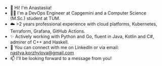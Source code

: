 - 👋 Hi! I'm Anastasiia! 
- 👩‍💻 I'm a DevOps Engineer at Capgemini and a Computer Science (M.Sc.) student at TUM.
- ☁️ >2 years professional experience with cloud platforms, Kubernetes, Terraform, Grafana, GitHub Actions.
- ✨ Actively working with Python and Go, fluent in Java, Kotlin and C#, admirer of C++ and Haskell.
- 🔗 You can connect with me on LinkedIn or via email: nastya.korzhylova@gmail.com
- 📫 I'll be looking forward to a message from you!

<!---
a-kori/a-kori is a ✨ special ✨ repository because its `README.md` (this file) appears on your GitHub profile.
You can click the Preview link to take a look at your changes.
--->
